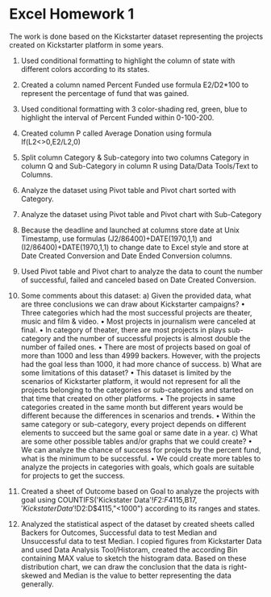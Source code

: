 # Excel Homework 1

The work is done based on the Kickstarter dataset representing the projects created on Kickstarter platform in some years.

1. Used conditional formatting to highlight the column of state with different colors according to its states.

 

2. Created a column named Percent Funded use formula E2/D2*100 to represent the percentage of fund that was gained.

 

3. Used conditional formatting with 3 color-shading red, green, blue to highlight the interval of Percent Funded within 0-100-200.
 

4. Created column P called Average Donation using formula If(L2<>0,E2/L2,0)

5. Split column Category & Sub-category into two columns Category in column Q and Sub-Category in column R using Data/Data Tools/Text to Columns.

6. Analyze the dataset using Pivot table and Pivot chart sorted with Category.
 

7. Analyze the dataset using Pivot table and Pivot chart with Sub-Category
 

8. Because the deadline and launched at columns store date at Unix Timestamp, use formulas (J2/86400)+DATE(1970,1,1) and (I2/86400)+DATE(1970,1,1) to change date to Excel style and store at Date Created Conversion and Date Ended Conversion columns.

9. Used Pivot table and Pivot chart to analyze the data to count the number of successful, failed and canceled based on Date Created Conversion.
 

10. Some comments about this dataset:
a)		Given the provided data, what are three conclusions we can draw about Kickstarter campaigns?
•	Three categories which had the most successful projects are theater, music and film & video.
•	Most projects in journalism were canceled at final.
•	In category of theater, there are most projects in plays sub-category and the number of successful projects is almost double the number of failed ones.
•	There are most of projects based on goal of more than 1000 and less than 4999 backers. However, with the projects had the goal less than 1000, it had more chance of success.
b)	What are some limitations of this dataset?
•	This dataset is limited by the scenarios of Kickstarter platform, it would not represent for all the projects belonging to the categories or sub-categories and started on that time that created on other platforms.
•	The projects in same categories created in the same month but different years would be different because the differences in scenarios and trends.
•	Within the same category or sub-category, every project depends on different elements to succeed but the same goal or same date in a year.
c)	What are some other possible tables and/or graphs that we could create?
•	We can analyze the chance of success for projects by the percent fund, what is the minimum to be successful.
•	We could create more tables to analyze the projects in categories with goals, which goals are suitable for projects to get the success.
11. Created a sheet of Outcome based on Goal to analyze the projects with goal using COUNTIFS('Kickstater Data'!$F$2:$F$4115,B$17,'Kickstater Data'!$D$2:$D$4115,"<1000") according to its ranges and states.
 

12. Analyzed the statistical aspect of the dataset by created sheets called Backers for Outcomes, Successful data to test Median and Unsuccessful data to test Median. I copied figures from Kickstarter Data and used Data Analysis Tool/Historam, created the according Bin containing MAX value to sketch the histogram data. Based on these distribution chart, we can draw the conclusion that the data is right-skewed and Median is the value to better representing the data generally.
 
 


 
